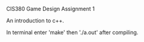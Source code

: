 CIS380 Game Design Assignment 1

An introduction to c++.

In terminal enter 'make' then './a.out' after compiling.
